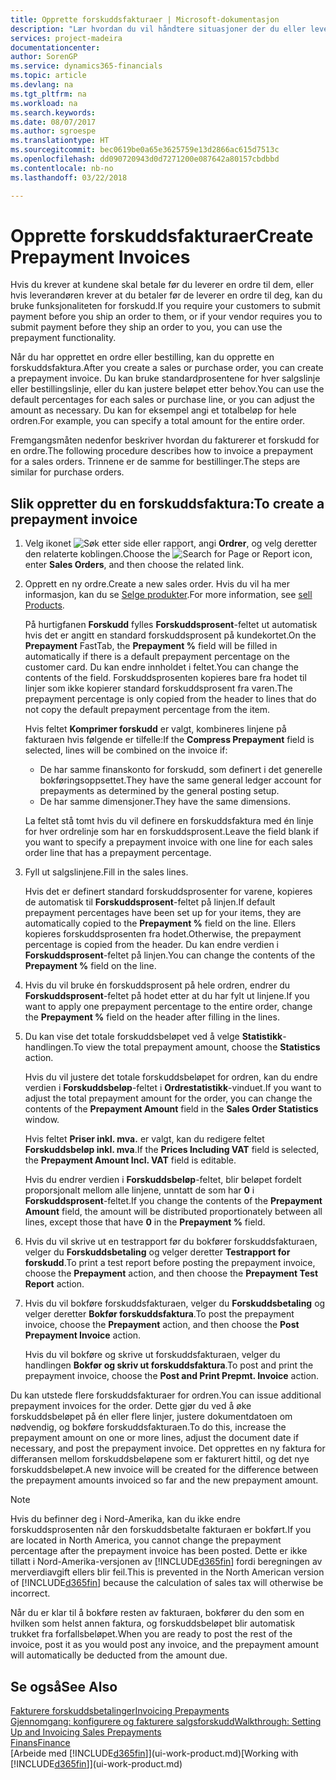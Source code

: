 ```yaml
---
title: Opprette forskuddsfakturaer | Microsoft-dokumentasjon
description: "Lær hvordan du vil håndtere situasjoner der du eller leverandøren krever forskuddsbetaling."
services: project-madeira
documentationcenter: 
author: SorenGP
ms.service: dynamics365-financials
ms.topic: article
ms.devlang: na
ms.tgt_pltfrm: na
ms.workload: na
ms.search.keywords: 
ms.date: 08/07/2017
ms.author: sgroespe
ms.translationtype: HT
ms.sourcegitcommit: bec0619be0a65e3625759e13d2866ac615d7513c
ms.openlocfilehash: dd090720943d0d7271200e087642a80157cbdbbd
ms.contentlocale: nb-no
ms.lasthandoff: 03/22/2018

---
```

# <a name="create-prepayment-invoices"></a><span data-ttu-id="a452f-103">Opprette forskuddsfakturaer</span><span class="sxs-lookup"><span data-stu-id="a452f-103">Create Prepayment Invoices</span></span>
<span data-ttu-id="a452f-104">Hvis du krever at kundene skal betale før du leverer en ordre til dem, eller hvis leverandøren krever at du betaler før de leverer en ordre til deg, kan du bruke funksjonaliteten for forskudd.</span><span class="sxs-lookup"><span data-stu-id="a452f-104">If you require your customers to submit payment before you ship an order to them, or if your vendor requires you to submit payment before they ship an order to you, you can use the prepayment functionality.</span></span>  

<span data-ttu-id="a452f-105">Når du har opprettet en ordre eller bestilling, kan du opprette en forskuddsfaktura.</span><span class="sxs-lookup"><span data-stu-id="a452f-105">After you create a sales or purchase order, you can create a prepayment invoice.</span></span> <span data-ttu-id="a452f-106">Du kan bruke standardprosentene for hver salgslinje eller bestillingslinje, eller du kan justere beløpet etter behov.</span><span class="sxs-lookup"><span data-stu-id="a452f-106">You can use the default percentages for each sales or purchase line, or you can adjust the amount as necessary.</span></span> <span data-ttu-id="a452f-107">Du kan for eksempel angi et totalbeløp for hele ordren.</span><span class="sxs-lookup"><span data-stu-id="a452f-107">For example, you can specify a total amount for the entire order.</span></span>  

<span data-ttu-id="a452f-108">Fremgangsmåten nedenfor beskriver hvordan du fakturerer et forskudd for en ordre.</span><span class="sxs-lookup"><span data-stu-id="a452f-108">The following procedure describes how to invoice a prepayment for a sales orders.</span></span> <span data-ttu-id="a452f-109">Trinnene er de samme for bestillinger.</span><span class="sxs-lookup"><span data-stu-id="a452f-109">The steps are similar for purchase orders.</span></span>  

## <a name="to-create-a-prepayment-invoice"></a><span data-ttu-id="a452f-110">Slik oppretter du en forskuddsfaktura:</span><span class="sxs-lookup"><span data-stu-id="a452f-110">To create a prepayment invoice</span></span>  
1. <span data-ttu-id="a452f-111">Velg ikonet ![Søk etter side eller rapport](media/ui-search/search_small.png "Søk etter side eller rapport"), angi **Ordrer**, og velg deretter den relaterte koblingen.</span><span class="sxs-lookup"><span data-stu-id="a452f-111">Choose the ![Search for Page or Report](media/ui-search/search_small.png "Search for Page or Report icon") icon, enter **Sales Orders**, and then choose the related link.</span></span>  
2. <span data-ttu-id="a452f-112">Opprett en ny ordre.</span><span class="sxs-lookup"><span data-stu-id="a452f-112">Create a new sales order.</span></span> <span data-ttu-id="a452f-113">Hvis du vil ha mer informasjon, kan du se [Selge produkter](sales-how-sell-products.md).</span><span class="sxs-lookup"><span data-stu-id="a452f-113">For more information, see [sell Products](sales-how-sell-products.md).</span></span>  

    <span data-ttu-id="a452f-114">På hurtigfanen **Forskudd** fylles **Forskuddsprosent**-feltet ut automatisk hvis det er angitt en standard forskuddsprosent på kundekortet.</span><span class="sxs-lookup"><span data-stu-id="a452f-114">On the **Prepayment** FastTab, the **Prepayment %** field will be filled in automatically if there is a default prepayment percentage on the customer card.</span></span> <span data-ttu-id="a452f-115">Du kan endre innholdet i feltet.</span><span class="sxs-lookup"><span data-stu-id="a452f-115">You can change the contents of the field.</span></span> <span data-ttu-id="a452f-116">Forskuddsprosenten kopieres bare fra hodet til linjer som ikke kopierer standard forskuddsprosent fra varen.</span><span class="sxs-lookup"><span data-stu-id="a452f-116">The prepayment percentage is only copied from the header to lines that do not copy the default prepayment percentage from the item.</span></span>  

    <span data-ttu-id="a452f-117">Hvis feltet **Komprimer forskudd** er valgt, kombineres linjene på fakturaen hvis følgende er tilfelle:</span><span class="sxs-lookup"><span data-stu-id="a452f-117">If the **Compress Prepayment** field is selected, lines will be combined on the invoice if:</span></span>  
    - <span data-ttu-id="a452f-118">De har samme finanskonto for forskudd, som definert i det generelle bokføringsoppsettet.</span><span class="sxs-lookup"><span data-stu-id="a452f-118">They have the same general ledger account for prepayments as determined by the general posting setup.</span></span>  
    - <span data-ttu-id="a452f-119">De har samme dimensjoner.</span><span class="sxs-lookup"><span data-stu-id="a452f-119">They have the same dimensions.</span></span>  

    <span data-ttu-id="a452f-120">La feltet stå tomt hvis du vil definere en forskuddsfaktura med én linje for hver ordrelinje som har en forskuddsprosent.</span><span class="sxs-lookup"><span data-stu-id="a452f-120">Leave the field blank if you want to specify a prepayment invoice with one line for each sales order line that has a prepayment percentage.</span></span>  

3. <span data-ttu-id="a452f-121">Fyll ut salgslinjene.</span><span class="sxs-lookup"><span data-stu-id="a452f-121">Fill in the sales lines.</span></span>  

    <span data-ttu-id="a452f-122">Hvis det er definert standard forskuddsprosenter for varene, kopieres de automatisk til **Forskuddsprosent**-feltet på linjen.</span><span class="sxs-lookup"><span data-stu-id="a452f-122">If default prepayment percentages have been set up for your items, they are automatically copied to the **Prepayment %** field on the line.</span></span> <span data-ttu-id="a452f-123">Ellers kopieres forskuddsprosenten fra hodet.</span><span class="sxs-lookup"><span data-stu-id="a452f-123">Otherwise, the prepayment percentage is copied from the header.</span></span> <span data-ttu-id="a452f-124">Du kan endre verdien i **Forskuddsprosent**-feltet på linjen.</span><span class="sxs-lookup"><span data-stu-id="a452f-124">You can change the contents of the **Prepayment %** field on the line.</span></span>  
4. <span data-ttu-id="a452f-125">Hvis du vil bruke én forskuddsprosent på hele ordren, endrer du **Forskuddsprosent**-feltet på hodet etter at du har fylt ut linjene.</span><span class="sxs-lookup"><span data-stu-id="a452f-125">If you want to apply one prepayment percentage to the entire order, change the **Prepayment %** field on the header after filling in the lines.</span></span>  
5. <span data-ttu-id="a452f-126">Du kan vise det totale forskuddsbeløpet ved å velge **Statistikk**-handlingen.</span><span class="sxs-lookup"><span data-stu-id="a452f-126">To view the total prepayment amount, choose the **Statistics** action.</span></span>

    <span data-ttu-id="a452f-127">Hvis du vil justere det totale forskuddsbeløpet for ordren, kan du endre verdien i **Forskuddsbeløp**-feltet i **Ordrestatistikk**-vinduet.</span><span class="sxs-lookup"><span data-stu-id="a452f-127">If you want to adjust the total prepayment amount for the order, you can change the contents of the **Prepayment Amount** field in the **Sales Order Statistics** window.</span></span>  

    <span data-ttu-id="a452f-128">Hvis feltet **Priser inkl. mva.** er valgt, kan du redigere feltet **Forskuddsbeløp inkl. mva**.</span><span class="sxs-lookup"><span data-stu-id="a452f-128">If the **Prices Including VAT** field is selected, the **Prepayment Amount Incl. VAT** field is editable.</span></span>  

    <span data-ttu-id="a452f-129">Hvis du endrer verdien i **Forskuddsbeløp**-feltet, blir beløpet fordelt proporsjonalt mellom alle linjene, unntatt de som har **0** i **Forskuddsprosent**-feltet.</span><span class="sxs-lookup"><span data-stu-id="a452f-129">If you change the contents of the **Prepayment Amount** field, the amount will be distributed proportionately between all lines, except those that have **0** in the **Prepayment %** field.</span></span>  
6. <span data-ttu-id="a452f-130">Hvis du vil skrive ut en testrapport før du bokfører forskuddsfakturaen, velger du **Forskuddsbetaling** og velger deretter **Testrapport for forskudd**.</span><span class="sxs-lookup"><span data-stu-id="a452f-130">To print a test report before posting the prepayment invoice, choose the **Prepayment** action, and then choose the **Prepayment Test Report** action.</span></span>  
7. <span data-ttu-id="a452f-131">Hvis du vil bokføre forskuddsfakturaen, velger du **Forskuddsbetaling** og velger deretter **Bokfør forskuddsfaktura**.</span><span class="sxs-lookup"><span data-stu-id="a452f-131">To post the prepayment invoice, choose the **Prepayment** action, and then choose the **Post Prepayment Invoice** action.</span></span>  

    <span data-ttu-id="a452f-132">Hvis du vil bokføre og skrive ut forskuddsfakturaen, velger du handlingen **Bokfør og skriv ut forskuddsfaktura**.</span><span class="sxs-lookup"><span data-stu-id="a452f-132">To post and print the prepayment invoice, choose the **Post and Print Prepmt. Invoice** action.</span></span>  

<span data-ttu-id="a452f-133">Du kan utstede flere forskuddsfakturaer for ordren.</span><span class="sxs-lookup"><span data-stu-id="a452f-133">You can issue additional prepayment invoices for the order.</span></span> <span data-ttu-id="a452f-134">Dette gjør du ved å øke forskuddsbeløpet på én eller flere linjer, justere dokumentdatoen om nødvendig, og bokføre forskuddsfakturaen.</span><span class="sxs-lookup"><span data-stu-id="a452f-134">To do this, increase the prepayment amount on one or more lines, adjust the document date if necessary, and post the prepayment invoice.</span></span> <span data-ttu-id="a452f-135">Det opprettes en ny faktura for differansen mellom forskuddsbeløpene som er fakturert hittil, og det nye forskuddsbeløpet.</span><span class="sxs-lookup"><span data-stu-id="a452f-135">A new invoice will be created for the difference between the prepayment amounts invoiced so far and the new prepayment amount.</span></span>  

> [!NOTE]  
>  <span data-ttu-id="a452f-136">Hvis du befinner deg i Nord-Amerika, kan du ikke endre forskuddsprosenten når den forskuddsbetalte fakturaen er bokført.</span><span class="sxs-lookup"><span data-stu-id="a452f-136">If you are located in North America, you cannot change the prepayment percentage after the prepayment invoice has been posted.</span></span> <span data-ttu-id="a452f-137">Dette er ikke tillatt i Nord-Amerika-versjonen av [!INCLUDE[d365fin](includes/d365fin_md.md)] fordi beregningen av merverdiavgift ellers blir feil.</span><span class="sxs-lookup"><span data-stu-id="a452f-137">This is prevented in the North American version of [!INCLUDE[d365fin](includes/d365fin_md.md)] because the calculation of sales tax will otherwise be incorrect.</span></span>  

 <span data-ttu-id="a452f-138">Når du er klar til å bokføre resten av fakturaen, bokfører du den som en hvilken som helst annen faktura, og forskuddsbeløpet blir automatisk trukket fra forfallsbeløpet.</span><span class="sxs-lookup"><span data-stu-id="a452f-138">When you are ready to post the rest of the invoice, post it as you would post any invoice, and the prepayment amount will automatically be deducted from the amount due.</span></span>  

## <a name="see-also"></a><span data-ttu-id="a452f-139">Se også</span><span class="sxs-lookup"><span data-stu-id="a452f-139">See Also</span></span>  
[<span data-ttu-id="a452f-140">Fakturere forskuddsbetalinger</span><span class="sxs-lookup"><span data-stu-id="a452f-140">Invoicing Prepayments</span></span>](finance-invoice-prepayments.md)  
[<span data-ttu-id="a452f-141">Gjennomgang: konfigurere og fakturere salgsforskudd</span><span class="sxs-lookup"><span data-stu-id="a452f-141">Walkthrough: Setting Up and Invoicing Sales Prepayments</span></span>](walkthrough-setting-up-and-invoicing-sales-prepayments.md)  
[<span data-ttu-id="a452f-142">Finans</span><span class="sxs-lookup"><span data-stu-id="a452f-142">Finance</span></span>](finance.md)  
<span data-ttu-id="a452f-143">[Arbeide med [!INCLUDE[d365fin](includes/d365fin_md.md)]](ui-work-product.md)</span><span class="sxs-lookup"><span data-stu-id="a452f-143">[Working with [!INCLUDE[d365fin](includes/d365fin_md.md)]](ui-work-product.md)</span></span>


